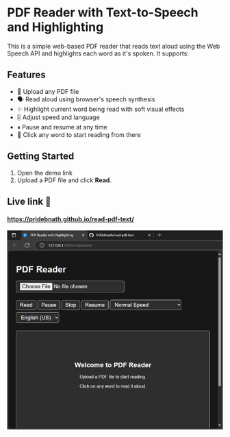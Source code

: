 # PDF Reader with Text-to-Speech and Highlighting

This is a simple web-based PDF reader that reads text aloud 
using the Web Speech API and highlights each word as it's spoken. It supports:

## Features

- 📄 Upload any PDF file
- 🗣️ Read aloud using browser's speech synthesis
- ✨ Highlight current word being read with soft visual effects
- 🎚️ Adjust speed and language
- ⏸ Pause and resume at any time
- 🔁 Click any word to start reading from there

## Getting Started

1. Open the demo link 
3. Upload a PDF file and click **Read**.

## Live link 🔴
#### https://pridebnath.github.io/read-pdf-text/

 <a href="https://pridebnath.github.io/read-pdf-text/"><img src="image.png" />
</a>

